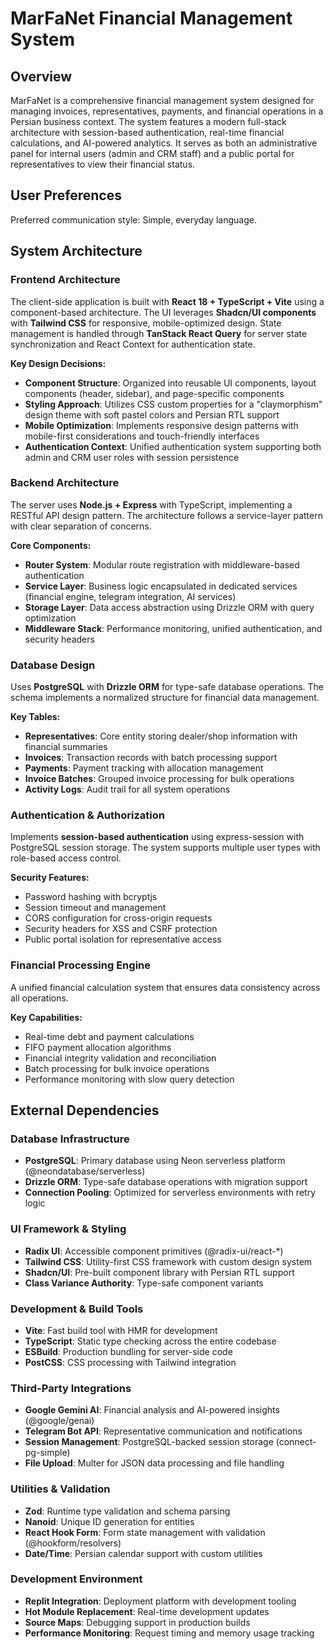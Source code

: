 # MarFaNet Financial Management System

## Overview

MarFaNet is a comprehensive financial management system designed for managing invoices, representatives, payments, and financial operations in a Persian business context. The system features a modern full-stack architecture with session-based authentication, real-time financial calculations, and AI-powered analytics. It serves as both an administrative panel for internal users (admin and CRM staff) and a public portal for representatives to view their financial status.

## User Preferences

Preferred communication style: Simple, everyday language.

## System Architecture

### Frontend Architecture
The client-side application is built with **React 18 + TypeScript + Vite** using a component-based architecture. The UI leverages **Shadcn/UI components** with **Tailwind CSS** for responsive, mobile-optimized design. State management is handled through **TanStack React Query** for server state synchronization and React Context for authentication state.

**Key Design Decisions:**
- **Component Structure**: Organized into reusable UI components, layout components (header, sidebar), and page-specific components
- **Styling Approach**: Utilizes CSS custom properties for a "claymorphism" design theme with soft pastel colors and Persian RTL support
- **Mobile Optimization**: Implements responsive design patterns with mobile-first considerations and touch-friendly interfaces
- **Authentication Context**: Unified authentication system supporting both admin and CRM user roles with session persistence

### Backend Architecture
The server uses **Node.js + Express** with TypeScript, implementing a RESTful API design pattern. The architecture follows a service-layer pattern with clear separation of concerns.

**Core Components:**
- **Router System**: Modular route registration with middleware-based authentication
- **Service Layer**: Business logic encapsulated in dedicated services (financial engine, telegram integration, AI services)
- **Storage Layer**: Data access abstraction using Drizzle ORM with query optimization
- **Middleware Stack**: Performance monitoring, unified authentication, and security headers

### Database Design
Uses **PostgreSQL** with **Drizzle ORM** for type-safe database operations. The schema implements a normalized structure for financial data management.

**Key Tables:**
- **Representatives**: Core entity storing dealer/shop information with financial summaries
- **Invoices**: Transaction records with batch processing support
- **Payments**: Payment tracking with allocation management
- **Invoice Batches**: Grouped invoice processing for bulk operations
- **Activity Logs**: Audit trail for all system operations

### Authentication & Authorization
Implements **session-based authentication** using express-session with PostgreSQL session storage. The system supports multiple user types with role-based access control.

**Security Features:**
- Password hashing with bcryptjs
- Session timeout and management
- CORS configuration for cross-origin requests
- Security headers for XSS and CSRF protection
- Public portal isolation for representative access

### Financial Processing Engine
A unified financial calculation system that ensures data consistency across all operations.

**Key Capabilities:**
- Real-time debt and payment calculations
- FIFO payment allocation algorithms
- Financial integrity validation and reconciliation
- Batch processing for bulk invoice operations
- Performance monitoring with slow query detection

## External Dependencies

### Database Infrastructure
- **PostgreSQL**: Primary database using Neon serverless platform (@neondatabase/serverless)
- **Drizzle ORM**: Type-safe database operations with migration support
- **Connection Pooling**: Optimized for serverless environments with retry logic

### UI Framework & Styling
- **Radix UI**: Accessible component primitives (@radix-ui/react-*)
- **Tailwind CSS**: Utility-first CSS framework with custom design system
- **Shadcn/UI**: Pre-built component library with Persian RTL support
- **Class Variance Authority**: Type-safe component variants

### Development & Build Tools
- **Vite**: Fast build tool with HMR for development
- **TypeScript**: Static type checking across the entire codebase
- **ESBuild**: Production bundling for server-side code
- **PostCSS**: CSS processing with Tailwind integration

### Third-Party Integrations
- **Google Gemini AI**: Financial analysis and AI-powered insights (@google/genai)
- **Telegram Bot API**: Representative communication and notifications
- **Session Management**: PostgreSQL-backed session storage (connect-pg-simple)
- **File Upload**: Multer for JSON data processing and file handling

### Utilities & Validation
- **Zod**: Runtime type validation and schema parsing
- **Nanoid**: Unique ID generation for entities
- **React Hook Form**: Form state management with validation (@hookform/resolvers)
- **Date/Time**: Persian calendar support with custom utilities

### Development Environment
- **Replit Integration**: Deployment platform with development tooling
- **Hot Module Replacement**: Real-time development updates
- **Source Maps**: Debugging support in production builds
- **Performance Monitoring**: Request timing and memory usage tracking